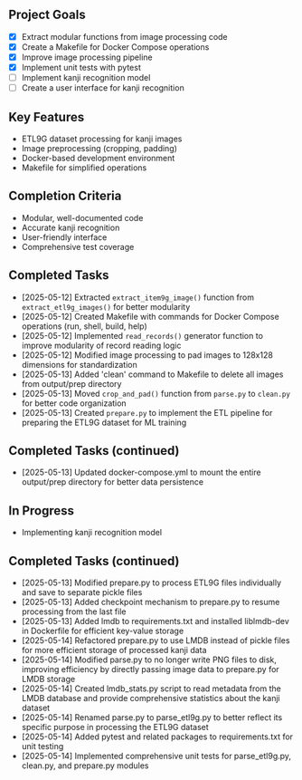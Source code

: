 ## Project Goals
- [x] Extract modular functions from image processing code
- [x] Create a Makefile for Docker Compose operations
- [x] Improve image processing pipeline
- [x] Implement unit tests with pytest
- [ ] Implement kanji recognition model
- [ ] Create a user interface for kanji recognition

## Key Features
- ETL9G dataset processing for kanji images
- Image preprocessing (cropping, padding)
- Docker-based development environment
- Makefile for simplified operations

## Completion Criteria
- Modular, well-documented code
- Accurate kanji recognition
- User-friendly interface
- Comprehensive test coverage

## Completed Tasks
- [2025-05-12] Extracted `extract_item9g_image()` function from `extract_etl9g_images()` for better modularity
- [2025-05-12] Created Makefile with commands for Docker Compose operations (run, shell, build, help)
- [2025-05-12] Implemented `read_records()` generator function to improve modularity of record reading logic
- [2025-05-12] Modified image processing to pad images to 128x128 dimensions for standardization
- [2025-05-13] Added 'clean' command to Makefile to delete all images from output/prep directory
- [2025-05-13] Moved `crop_and_pad()` function from `parse.py` to `clean.py` for better code organization
- [2025-05-13] Created `prepare.py` to implement the ETL pipeline for preparing the ETL9G dataset for ML training

## Completed Tasks (continued)
- [2025-05-13] Updated docker-compose.yml to mount the entire output/prep directory for better data persistence

## In Progress
- Implementing kanji recognition model

## Completed Tasks (continued)
- [2025-05-13] Modified prepare.py to process ETL9G files individually and save to separate pickle files
- [2025-05-13] Added checkpoint mechanism to prepare.py to resume processing from the last file
- [2025-05-13] Added lmdb to requirements.txt and installed liblmdb-dev in Dockerfile for efficient key-value storage
- [2025-05-14] Refactored prepare.py to use LMDB instead of pickle files for more efficient storage of processed kanji data
- [2025-05-14] Modified parse.py to no longer write PNG files to disk, improving efficiency by directly passing image data to prepare.py for LMDB storage
- [2025-05-14] Created lmdb_stats.py script to read metadata from the LMDB database and provide comprehensive statistics about the kanji dataset
- [2025-05-14] Renamed parse.py to parse_etl9g.py to better reflect its specific purpose in processing the ETL9G dataset
- [2025-05-14] Added pytest and related packages to requirements.txt for unit testing
- [2025-05-14] Implemented comprehensive unit tests for parse_etl9g.py, clean.py, and prepare.py modules
